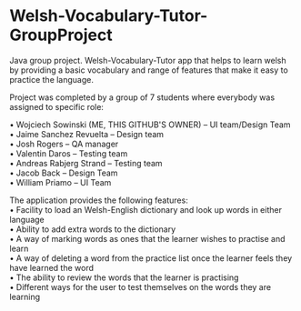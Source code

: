 # Welsh-Vocabulary-Tutor-GroupProject
Java group project. Welsh-Vocabulary-Tutor app that helps to learn welsh by providing a basic vocabulary and range of features that make it easy to practice the language.

Project was completed by a group of 7 students where everybody was assigned to specific role:

•	Wojciech Sowinski (ME, THIS GITHUB'S OWNER) – UI team/Design Team  
•	Jaime Sanchez Revuelta – Design team  
•	Josh Rogers – QA manager  
•	Valentin Daros – Testing team   
•	Andreas Rabjerg Strand – Testing team  
•	Jacob Back – Design Team   
•	William Priamo – UI Team     


The application provides the following features:  
• Facility to load an Welsh-English dictionary and look up words in either language  
• Ability to add extra words to the dictionary  
• A way of marking words as ones that the learner wishes to practise and learn  
• A way of deleting a word from the practice list once the learner feels they have learned the word  
• The ability to review the words that the learner is practising  
• Different ways for the user to test themselves on the words they are learning  
